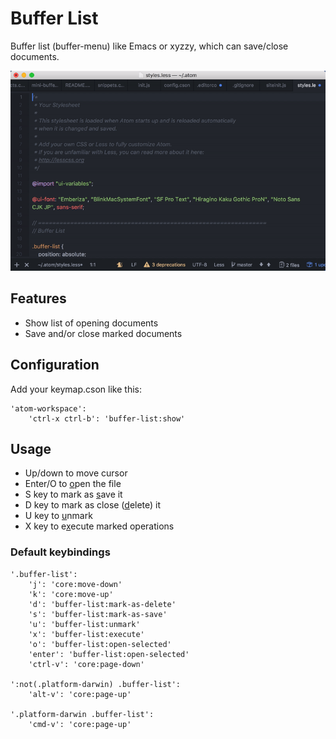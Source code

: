 Buffer List
================================================================

Buffer list (buffer-menu) like Emacs or xyzzy, which can save/close documents.

<img alt="[Screencast]" src="https://raw.githubusercontent.com/sharapeco/github-images/master/buffer-list/buffer-list.gif" width="800">


Features
----------------------------------------------------------------

* Show list of opening documents
* Save and/or close marked documents


Configuration
----------------------------------------------------------------

Add your keymap.cson like this:

```
'atom-workspace':
	'ctrl-x ctrl-b': 'buffer-list:show'
```


Usage
----------------------------------------------------------------

* Up/down to move cursor
* Enter/O to <u>o</u>pen the file
* S key to mark as <u>s</u>ave it
* D key to mark as close (<u>d</u>elete) it
* U key to <u>u</u>nmark
* X key to e<u>x</u>ecute marked operations


### Default keybindings

```
'.buffer-list':
	'j': 'core:move-down'
	'k': 'core:move-up'
	'd': 'buffer-list:mark-as-delete'
	's': 'buffer-list:mark-as-save'
	'u': 'buffer-list:unmark'
	'x': 'buffer-list:execute'
	'o': 'buffer-list:open-selected'
	'enter': 'buffer-list:open-selected'
	'ctrl-v': 'core:page-down'

':not(.platform-darwin) .buffer-list':
	'alt-v': 'core:page-up'

'.platform-darwin .buffer-list':
	'cmd-v': 'core:page-up'
```
